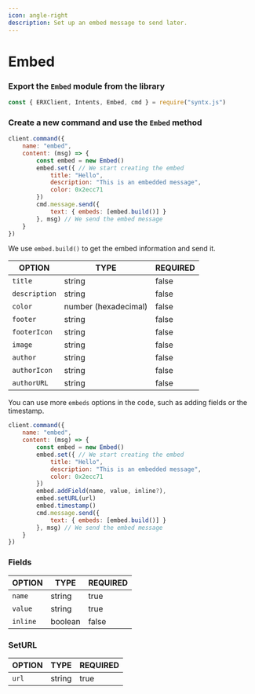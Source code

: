 ```yaml
---
icon: angle-right
description: Set up an embed message to send later.
---
```


# Embed

### Export the `Embed` module from the library

```javascript
const { ERXClient, Intents, Embed, cmd } = require("syntx.js")
```

### Create a new command and use the `Embed` method

```javascript
client.command({
    name: "embed",
    content: (msg) => {
        const embed = new Embed()
        embed.set({ // We start creating the embed
            title: "Hello",
            description: "This is an embedded message",
            color: 0x2ecc71
        })
        cmd.message.send({
            text: { embeds: [embed.build()] }
        }, msg) // We send the embed message
    }
})
```

We use `embed.build()` to get the embed information and send it.



| OPTION        | TYPE                 | REQUIRED |
| ------------- | -------------------- | -------- |
| `title`       | string               | false    |
| `description` | string               | false    |
| `color`       | number (hexadecimal) | false    |
| `footer`      | string               | false    |
| `footerIcon`  | string               | false    |
| `image`       | string               | false    |
| `author`      | string               | false    |
| `authorIcon`  | string               | false    |
| `authorURL`   | string               | false    |

You can use more `embeds` options in the code, such as adding fields or the timestamp.

```javascript
client.command({
    name: "embed",
    content: (msg) => {
        const embed = new Embed()
        embed.set({ // We start creating the embed
            title: "Hello",
            description: "This is an embedded message",
            color: 0x2ecc71
        })
        embed.addField(name, value, inline?),
        embed.setURL(url)
        embed.timestamp()
        cmd.message.send({
            text: { embeds: [embed.build()] }
        }, msg) // We send the embed message
    }
})
```

### Fields

| OPTION   | TYPE    | REQUIRED |
| -------- | ------- | -------- |
| `name`   | string  | true     |
| `value`  | string  | true     |
| `inline` | boolean | false    |

### SetURL

| OPTION | TYPE   | REQUIRED |
| ------ | ------ | -------- |
| `url`  | string | true     |
